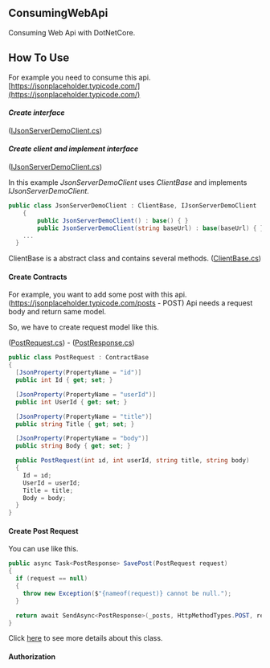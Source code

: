 ## ConsumingWebApi
Consuming Web Api with DotNetCore.

## How To Use

For example you need to consume this api. [https://jsonplaceholder.typicode.com/](https://jsonplaceholder.typicode.com/)

#### ***Create interface***
([IJsonServerDemoClient.cs](./ClientDemo.Application/JsonServerClient/Abstract/IJsonServerDemoClient.cs))
#### ***Create client and implement interface***
([IJsonServerDemoClient.cs](./ClientDemo.Application/JsonServerClient/Concrete/JsonServerDemoClient.cs))

In this example *JsonServerDemoClient* uses *ClientBase* and implements *IJsonServerDemoClient*. 
```csharp
public class JsonServerDemoClient : ClientBase, IJsonServerDemoClient
	{
		public JsonServerDemoClient() : base() { }
		public JsonServerDemoClient(string baseUrl) : base(baseUrl) { }
    ...
  }
```

ClientBase is a abstract class and contains several methods.
([ClientBase.cs](./ClientDemo.Core/Web/Client/ClientBase.cs))

#### Create Contracts

For example, you want to add some post with this api.(https://jsonplaceholder.typicode.com/posts - POST)
Api needs a request body and return same model. 

So, we have to create request model like this.

([PostRequest.cs](./ClientDemo.Application/JsonServerClient/Contracts/Request/PostRequest.cs)) - 
([PostResponse.cs](./ClientDemo.Application/JsonServerClient/Contracts/Response/PostResponse.cs))

```csharp
public class PostRequest : ContractBase
{
  [JsonProperty(PropertyName = "id")]
  public int Id { get; set; }

  [JsonProperty(PropertyName = "userId")]
  public int UserId { get; set; }

  [JsonProperty(PropertyName = "title")]
  public string Title { get; set; }

  [JsonProperty(PropertyName = "body")]
  public string Body { get; set; }

  public PostRequest(int ıd, int userId, string title, string body)
  {
    Id = ıd;
    UserId = userId;
    Title = title;
    Body = body;
  }
}
```

#### Create Post Request

You can use like this.

```csharp
public async Task<PostResponse> SavePost(PostRequest request)
{
  if (request == null)
  {
    throw new Exception($"{nameof(request)} cannot be null.");
  }

  return await SendAsync<PostResponse>(_posts, HttpMethodTypes.POST, request);
}
```

Click [here](./ClientDemo.Application/JsonServerClient/Concrete/JsonServerDemoClient.cs) to see more details about this class.

#### Authorization


